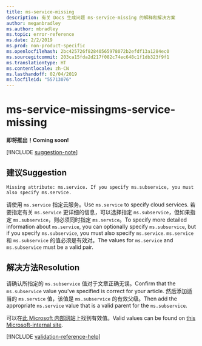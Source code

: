 ```yaml
---
title: ms-service-missing
description: 有关 Docs 生成问题 ms-service-missing 的解释和解决方案
author: meganbradley
ms.author: mbradley
ms.topic: error-reference
ms.date: 2/2/2019
ms.prod: non-product-specific
ms.openlocfilehash: 2bc425726f82840565978072b2efdf13a1284ec0
ms.sourcegitcommit: 203ca15fda2d217f082c74ec648c1f1db323f9f1
ms.translationtype: HT
ms.contentlocale: zh-CN
ms.lasthandoff: 02/04/2019
ms.locfileid: "55713076"
---
```

# <a name="ms-service-missing"></a><span data-ttu-id="d4534-103">ms-service-missing</span><span class="sxs-lookup"><span data-stu-id="d4534-103">ms-service-missing</span></span>

<span data-ttu-id="d4534-104">**即将推出！**</span><span class="sxs-lookup"><span data-stu-id="d4534-104">**Coming soon!**</span></span>

[!INCLUDE [suggestion-note](includes/suggestion-note.md)]

## <a name="suggestion"></a><span data-ttu-id="d4534-105">建议</span><span class="sxs-lookup"><span data-stu-id="d4534-105">Suggestion</span></span>

`Missing attribute: ms.service. If you specify ms.subservice, you must also specify ms.service.`

<span data-ttu-id="d4534-106">请使用 `ms.service` 指定云服务。</span><span class="sxs-lookup"><span data-stu-id="d4534-106">Use `ms.service` to specify cloud services.</span></span> <span data-ttu-id="d4534-107">若要指定有关 `ms.service` 更详细的信息，可以选择指定 `ms.subservice`，但如果指定 `ms.subservice`，则必须同时指定 `ms.service`。</span><span class="sxs-lookup"><span data-stu-id="d4534-107">To specify more detailed information about `ms.service`, you can optionally specify `ms.subservice`, but if you specify `ms.subservice`, you must also specify `ms.service`.</span></span> <span data-ttu-id="d4534-108">`ms.service` 和 `ms.subservice` 的值必须是有效对。</span><span class="sxs-lookup"><span data-stu-id="d4534-108">The values for `ms.service` and `ms.subservice` must be a valid pair.</span></span>

## <a name="resolution"></a><span data-ttu-id="d4534-109">解决方法</span><span class="sxs-lookup"><span data-stu-id="d4534-109">Resolution</span></span>

<span data-ttu-id="d4534-110">请确认所指定的 `ms.subservice` 值对于文章正确无误。</span><span class="sxs-lookup"><span data-stu-id="d4534-110">Confirm that the `ms.subservice` value you've specified is correct for your article.</span></span> <span data-ttu-id="d4534-111">然后添加适当的 `ms.service` 值，该值是 `ms.subservice` 的有效父级。</span><span class="sxs-lookup"><span data-stu-id="d4534-111">Then add the appropriate `ms.service` value that is a valid parent for the `ms.subservice`.</span></span>

<span data-ttu-id="d4534-112">可以在[此 Microsoft 内部网站](https://docsmetadatatool.azurewebsites.net/whitelists)上找到有效值。</span><span class="sxs-lookup"><span data-stu-id="d4534-112">Valid values can be found on [this Microsoft-internal site](https://docsmetadatatool.azurewebsites.net/whitelists).</span></span>

<!--make sure to add this file to your includes folder and verify the path-->
[!INCLUDE [validation-reference-help](includes/validation-reference-help.md)]
